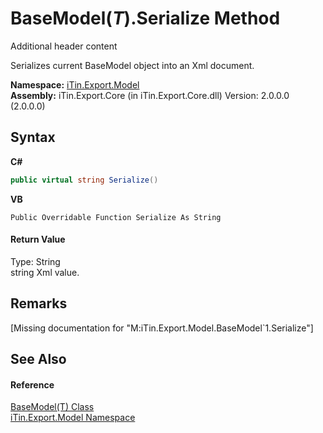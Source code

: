 # BaseModel(*T*).Serialize Method 
Additional header content 

Serializes current BaseModel object into an Xml document.

**Namespace:**&nbsp;<a href="N_iTin_Export_Model">iTin.Export.Model</a><br />**Assembly:**&nbsp;iTin.Export.Core (in iTin.Export.Core.dll) Version: 2.0.0.0 (2.0.0.0)

## Syntax

**C#**<br />
``` C#
public virtual string Serialize()
```

**VB**<br />
``` VB
Public Overridable Function Serialize As String
```


#### Return Value
Type: String<br />string Xml value.

## Remarks
\[Missing <remarks> documentation for "M:iTin.Export.Model.BaseModel`1.Serialize"\]

## See Also


#### Reference
<a href="T_iTin_Export_Model_BaseModel_1">BaseModel(T) Class</a><br /><a href="N_iTin_Export_Model">iTin.Export.Model Namespace</a><br />